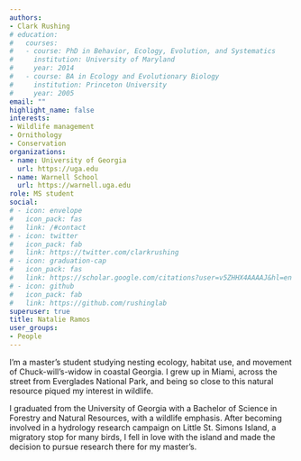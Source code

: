 ```yaml
---
authors:
- Clark Rushing
# education:
#   courses:
#   - course: PhD in Behavior, Ecology, Evolution, and Systematics
#     institution: University of Maryland
#     year: 2014
#   - course: BA in Ecology and Evolutionary Biology
#     institution: Princeton University
#     year: 2005
email: ""
highlight_name: false
interests:
- Wildlife management
- Ornithology
- Conservation
organizations:
- name: University of Georgia
  url: https://uga.edu
- name: Warnell School
  url: https://warnell.uga.edu
role: MS student
social:
# - icon: envelope
#   icon_pack: fas
#   link: /#contact
# - icon: twitter
#   icon_pack: fab
#   link: https://twitter.com/clarkrushing
# - icon: graduation-cap
#   icon_pack: fas
#   link: https://scholar.google.com/citations?user=v5ZHHX4AAAAJ&hl=en
# - icon: github
#   icon_pack: fab
#   link: https://github.com/rushinglab
superuser: true
title: Natalie Ramos
user_groups:
- People
---
```


I’m a master’s student studying nesting ecology, habitat use, and movement of Chuck-will’s-widow in coastal Georgia. I grew up in Miami, across the street from Everglades National Park, and being so close to this natural resource piqued my interest in wildlife.

 

I graduated from the University of Georgia with a Bachelor of Science in Forestry and Natural Resources, with a wildlife emphasis. After becoming involved in a hydrology research campaign on Little St. Simons Island, a migratory stop for many birds, I fell in love with the island and made the decision to pursue research there for my master’s. 